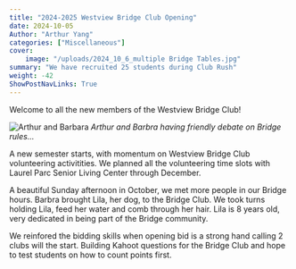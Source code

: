 ```yaml
---
title: "2024-2025 Westview Bridge Club Opening"
date: 2024-10-05
Author: "Arthur Yang"
categories: ["Miscellaneous"]
cover:
    image: "/uploads/2024_10_6_multiple Bridge Tables.jpg"
summary: "We have recruited 25 students during Club Rush"
weight: -42
ShowPostNavLinks: True
---
```



Welcome to all the new members of the Westview Bridge Club!

![Arthur and Barbara](/uploads/2024_10_6_Arthur_Barbra_Laughing.jpg)
*Arthur and Barbra having friendly debate on Bridge rules...*

A new semester starts, with momentum on Westview Bridge Club volunteering activitities. We planned all the volunteering time slots with Laurel Parc Senior Living Center through December. 

A beautiful Sunday afternoon in October, we met more people in our Bridge hours. Barbra brought Lila, her dog, to the Bridge Club. We took turns holding Lila, feed her water and comb through her hair. Lila is 8 years old, very dedicated in being part of the Bridge community. 

We reinfored the bidding skills when opening bid is a strong hand calling 2 clubs will the start. Building Kahoot questions for the Bridge Club and hope to test students on how to count points first.

